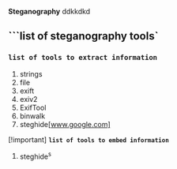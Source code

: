 __**Steganography**__ ddkkdkd
## ```list of steganography tools`

### `list of tools to extract information`
1. strings 
2. file 
3. exift
4. exiv2
5. ExifTool
6. binwalk
7. steghide[www.google.com]

[!important] __`list of tools to embed information`__
1. steghide<sup>s</sup>
